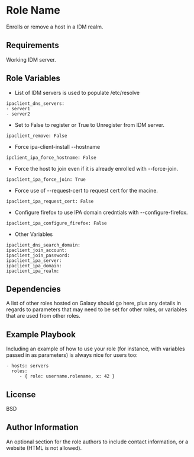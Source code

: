 Role Name
=========

Enrolls or remove a host in a IDM realm.

Requirements
------------

Working IDM server.

Role Variables
--------------
* List of IDM servers is used to populate /etc/resolve
 ```
ipaclient_dns_servers:
 - server1
 - server2
```

* Set to False to register or True to Unregister from IDM server.
```
ipaclient_remove: False
```
* Force ipa-client-install --hostname <name>
```
ipclient_ipa_force_hostname: False
```

* Force the host to join even if it is already enrolled with --force-join.
```
ipaclient_ipa_force_join: True
```
* Force use of --request-cert to request cert for the macine.
```
ipaclient_ipa_request_cert: False
```

* Configure firefox to use IPA domain credntials with --configure-firefox.
```
ipaclient_ipa_configure_firefox: False
```
* Other Variables
```
ipaclient_dns_search_domain:
ipaclient_join_account:
ipaclient_join_password:
ipaclient_ipa_server:
ipaclient_ipa_domain:
ipaclient_ipa_realm:
```

Dependencies
------------

A list of other roles hosted on Galaxy should go here, plus any details in regards to parameters that may need to be set for other roles, or variables that are used from other roles.

Example Playbook
----------------

Including an example of how to use your role (for instance, with variables passed in as parameters) is always nice for users too:

    - hosts: servers
      roles:
         - { role: username.rolename, x: 42 }

License
-------

BSD

Author Information
------------------

An optional section for the role authors to include contact information, or a website (HTML is not allowed).
